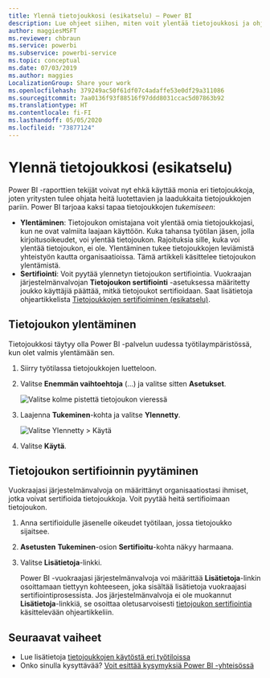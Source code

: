 ```yaml
---
title: Ylennä tietojoukkosi (esikatselu) – Power BI
description: Lue ohjeet siihen, miten voit ylentää tietojoukkosi ja ohjata yrityskäyttäjiä luotettavien sekä laadukkaiden tietojoukkojen pariin.
author: maggiesMSFT
ms.reviewer: chbraun
ms.service: powerbi
ms.subservice: powerbi-service
ms.topic: conceptual
ms.date: 07/03/2019
ms.author: maggies
LocalizationGroup: Share your work
ms.openlocfilehash: 379249ac50f61df07c4adaffe53e0df29a311086
ms.sourcegitcommit: 7aa0136f93f88516f97ddd8031ccac5d07863b92
ms.translationtype: HT
ms.contentlocale: fi-FI
ms.lasthandoff: 05/05/2020
ms.locfileid: "73877124"
---
```

# <a name="promote-your-dataset-preview"></a>Ylennä tietojoukkosi (esikatselu)

Power BI -raporttien tekijät voivat nyt ehkä käyttää monia eri tietojoukkoja, joten yritysten tulee ohjata heitä luotettavien ja laadukkaita tietojoukkojen pariin. Power BI tarjoaa kaksi tapaa tietojoukkojen *tukemiseen*:

- **Ylentäminen**: Tietojoukon omistajana voit ylentää omia tietojoukkojasi, kun ne ovat valmiita laajaan käyttöön. Kuka tahansa työtilan jäsen, jolla kirjoitusoikeudet, voi ylentää tietojoukon. Rajoituksia sille, kuka voi ylentää tietojoukon, ei ole. Ylentäminen tukee tietojoukkojen leviämistä yhteistyön kautta organisaatioissa. Tämä artikkeli käsittelee tietojoukon ylentämistä.
- **Sertifiointi**: Voit pyytää ylennetyn tietojoukon sertifiointia. Vuokraajan järjestelmänvalvojan **Tietojoukon sertifiointi** -asetuksessa määritetty joukko käyttäjiä päättää, mitkä tietojoukot sertifioidaan. Saat lisätietoja ohjeartikkelista [Tietojoukkojen sertifioiminen (esikatselu)](service-datasets-certify.md).

## <a name="promote-a-dataset"></a>Tietojoukon ylentäminen

Tietojoukkosi täytyy olla Power BI -palvelun uudessa työtilaympäristössä, kun olet valmis ylentämään sen.

1. Siirry työtilassa tietojoukkojen luetteloon.
 
1. Valitse **Enemmän vaihtoehtoja** (...) ja valitse sitten **Asetukset**.

    ![Valitse kolme pistettä tietojoukon vieressä](media/service-datasets-certify-promote/power-bi-dataset-settings.png)

1. Laajenna **Tukeminen**-kohta ja valitse **Ylennetty**.

    ![Valitse Ylennetty > Käytä](media/service-datasets-certify-promote/power-bi-dataset-promoted-endorsement.png)

1. Valitse **Käytä**.

## <a name="request-dataset-certification"></a>Tietojoukon sertifioinnin pyytäminen

Vuokraajasi järjestelmänvalvoja on määrittänyt organisaatiostasi ihmiset, jotka voivat sertifioida tietojoukkoja. Voit pyytää heitä sertifioimaan tietojoukon.

1. Anna sertifioidulle jäsenelle oikeudet työtilaan, jossa tietojoukko sijaitsee.

1. **Asetusten** **Tukeminen**-osion **Sertifioitu**-kohta näkyy harmaana.

1. Valitse **Lisätietoja**-linkki.

    Power BI -vuokraajasi järjestelmänvalvoja voi määrittää **Lisätietoja**-linkin osoittamaan tiettyyn kohteeseen, joka sisältää lisätietoja vuokraajasi sertifiointiprosessista.   Jos järjestelmänvalvoja ei ole muokannut **Lisätietoja**-linkkiä, se osoittaa oletusarvoisesti [tietojoukon sertifiointia](service-datasets-certify.md) käsittelevään ohjeartikkeliin.

## <a name="next-steps"></a>Seuraavat vaiheet

* Lue lisätietoja [tietojoukkojen käytöstä eri työtiloissa](service-datasets-across-workspaces.md)
* Onko sinulla kysyttävää? [Voit esittää kysymyksiä Power BI -yhteisössä](https://community.powerbi.com/)
